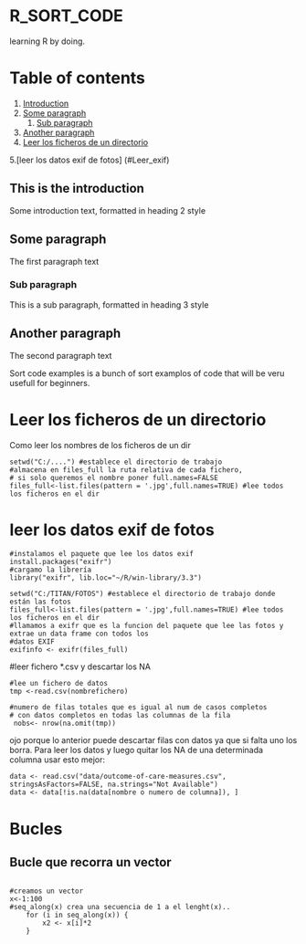 # R_SORT_CODE
learning R by doing.

# Table of contents
1. [Introduction](#introduction)
2. [Some paragraph](#paragraph1)
    1. [Sub paragraph](#subparagraph1)
3. [Another paragraph](#paragraph2)
4. [Leer los ficheros de un directorio ](#Leer_los_ficheros)

5.[leer los datos exif de fotos] (#Leer_exif)

## This is the introduction <a name="introduction"></a>
Some introduction text, formatted in heading 2 style

## Some paragraph <a name="paragraph1"></a>
The first paragraph text

### Sub paragraph <a name="subparagraph1"></a>
This is a sub paragraph, formatted in heading 3 style

## Another paragraph <a name="paragraph2"></a>
The second paragraph text


Sort code examples is a bunch of sort examplos of code that will be veru usefull for beginners.


# Leer los ficheros de un directorio <a name="Leer_los_ficheros"></a>
Como leer los nombres de los ficheros de un dir
```{r}
setwd("C:/....") #establece el directorio de trabajo
#almacena en files_full la ruta relativa de cada fichero, 
# si solo queremos el nombre poner full.names=FALSE
files_full<-list.files(pattern = '.jpg',full.names=TRUE) #lee todos los ficheros en el dir

```

# leer los datos exif de fotos <a name="Leer_exif"></a>

```{r}
#instalamos el paquete que lee los datos exif
install.packages("exifr")
#cargamo la librería
library("exifr", lib.loc="~/R/win-library/3.3")

setwd("C:/TITAN/FOTOS") #establece el directorio de trabajo donde están las fotos
files_full<-list.files(pattern = '.jpg',full.names=TRUE) #lee todos los ficheros en el dir
#llamamos a exifr que es la funcion del paquete que lee las fotos y extrae un data frame con todos los 
#datos EXIF
exifinfo <- exifr(files_full)
```

#leer fichero *.csv y descartar los NA
```{r}
#lee un fichero de datos
tmp <-read.csv(nombrefichero)

#numero de filas totales que es igual al num de casos completos
# con datos completos en todas las columnas de la fila
 nobs<- nrow(na.omit(tmp))
```
ojo porque lo anterior puede descartar filas con datos ya que si falta uno los borra. Para leer los datos y luego quitar los NA de una determinada columna usar esto mejor:
```{r}
data <- read.csv("data/outcome-of-care-measures.csv", stringsAsFactors=FALSE, na.strings="Not Available")
data <- data[!is.na(data[nombre o numero de columna]), ]
```

# Bucles
## Bucle que recorra un vector
```{r}

#creamos un vector
x<-1:100
#seq_along(x) crea una secuencia de 1 a el lenght(x)..
    for (i in seq_along(x)) {   
        x2 <- x[i]*2
    }
```


